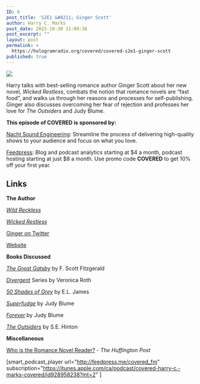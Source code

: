 ```yaml
---
ID: 6
post_title: 'S2E1 &#8211; Ginger Scott'
author: Harry C. Marks
post_date: 2015-10-30 11:09:36
post_excerpt: ""
layout: post
permalink: >
  https://hologramradio.org/covered/covered-s2e1-ginger-scott
published: true
---
```

![](http://static1.squarespace.com/static/561661aee4b089e8995064dc/5616b298e4b0680cb8690634/56327f28e4b0e183f01e7241/1446149928351//img.jpg)

Harry talks with best-selling romance author Ginger Scott about her new novel, _Wicked Restless_, combats the notion that romance novels are “fast food”, and walks us through her reasons and processes for self-publishing. Ginger also discusses overcoming her fear of rejection and professes her love for _The Outsiders_ and Judy Blume.

**This episode of COVERED is sponsored by:**

[Nacht Sound Engineering](http://nachtsound.com): Streamline the process of delivering high-quality shows to your audience and focus on what you love.

[Feedpress](http://feed.press): Blog and podcast analytics starting at $4 a month, podcast hosting starting at just $8 a month. Use promo code **COVERED** to get 10% off your first year.

## Links

**The Author**

_[Wild Reckless](http://amzn.to/1MlbXoE)_

_[Wicked Restless](http://amzn.to/1MlbXVJ)_

[Ginger on Twitter](http://twitter.com/thegingerscott)

[Website](http://www.littlemisswrite.com)

**Books Discussed**

_[The Great Gatsby](http://amzn.to/1HeFjnq)_ by F. Scott Fitzgerald

[_Divergent_](http://amzn.to/1HeFnDD) Series by Veronica Roth

_[50 Shades of Grey](http://amzn.to/1PXdSpq)_ by E.L. James

_[Superfudge](http://amzn.to/1HeFzCU)_ by Judy Blume

_[Forever](http://amzn.to/1Mlccjy)_ by Judy Blume

_[The Outsiders](http://amzn.to/1MlccQK)_ by S.E. Hinton

**Miscellaneous**

[Who is the Romance Novel Reader?](http://www.huffingtonpost.com/maya-rodale/who-is-the-the-romance-novel-reader_b_7192588.html) - _The Huffington Post_

[smart_podcast_player url="http://feedpress.me/covered_fm" subscription="https://itunes.apple.com/ca/podcast/covered-harry-c.-marks-covered/id928958238?mt=2" ]
